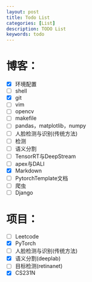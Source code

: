 ```yaml
---
layout: post
title: Todo List
categories: [List]
description: TODO List
keywords: todo
---
```

# 博客：
- [x] 环境配置
- [ ] shell
- [x] git
- [ ] vim
- [ ] opencv
- [ ] makefile
- [ ] pandas，matplotlib，numpy
- [ ] 人脸检测与识别(传统方法)
- [ ] 检测
- [ ] 语义分割
- [ ] TensorRT与DeepStream
- [ ] apex与DALI
- [x] Markdown
- [ ] PytorchTemplate文档
- [ ] 爬虫
- [ ] Django

# 项目：
- [ ] Leetcode
- [x] PyTorch
- [ ] 人脸检测与识别(传统方法)
- [x] 语义分割(deeplab)
- [ ] 目标检测(retinanet)
- [x] CS231N